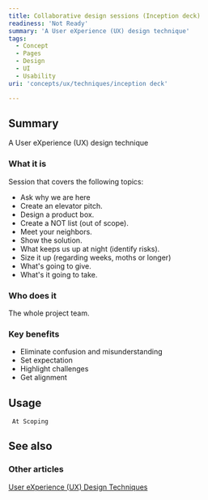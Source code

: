 ```yaml
---
title: Collaborative design sessions (Inception deck)
readiness: 'Not Ready'
summary: 'A User eXperience (UX) design technique'
tags:
  - Concept
  - Pages
  - Design
  - UI
  - Usability
uri: 'concepts/ux/techniques/inception deck'

---
```

## Summary

A User eXperience (UX) design technique

### What it is

Session that covers the following topics:

-   Ask why we are here
-   Create an elevator pitch.
-   Design a product box.
-   Create a NOT list (out of scope).
-   Meet your neighbors.
-   Show the solution.
-   What keeps us up at night (identify risks).
-   Size it up (regarding weeks, moths or longer)
-   What's going to give.
-   What's it going to take.

### Who does it

The whole project team.

### Key benefits

-   Eliminate confusion and misunderstanding
-   Set expectation
-   Highlight challenges
-   Get alignment

## Usage

     At Scoping

## See also

### Other articles

[User eXperience (UX) Design Techniques](/concepts/ux/techniques)
